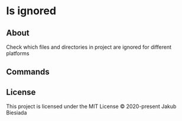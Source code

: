 # Is ignored

## About
Check which files and directories in project are ignored for different platforms

## Commands

## License
This project is licensed under the MIT License © 2020-present Jakub Biesiada
